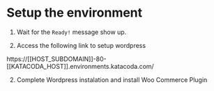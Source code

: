 # Setup the environment
1. Wait for the `Ready!` message show up.

1. Access the following link to setup wordpress
<p>https://[[HOST_SUBDOMAIN]]-80-[[KATACODA_HOST]].environments.katacoda.com/</p>

2. Complete Wordpress instalation and install Woo Commerce Plugin
